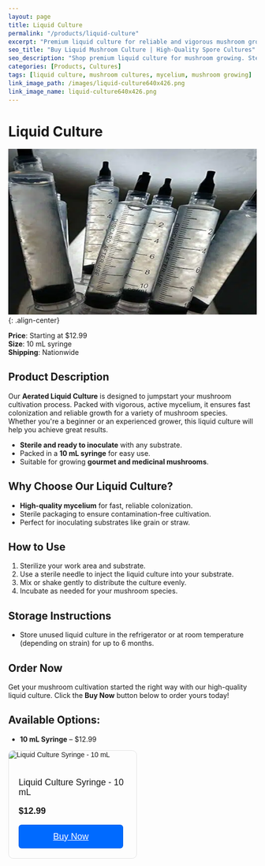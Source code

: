 ```yaml
---
layout: page
title: Liquid Culture
permalink: "/products/liquid-culture"
excerpt: "Premium liquid culture for reliable and vigorous mushroom growth. Perfect for beginners and advanced cultivators."
seo_title: "Buy Liquid Mushroom Culture | High-Quality Spore Cultures"
seo_description: "Shop premium liquid culture for mushroom growing. Sterile and ready-to-use cultures for fast, reliable mycelium growth."
categories: [Products, Cultures]
tags: [liquid culture, mushroom cultures, mycelium, mushroom growing]
link_image_path: /images/liquid-culture640x426.png
link_image_name: liquid-culture640x426.png
---
```


# Liquid Culture

![liquid-culture640x426.png](/images/liquid-culture640x426.png){: .align-center}

**Price**: Starting at $12.99  
**Size**: 10 mL syringe  
**Shipping**: Nationwide  

## Product Description
Our **Aerated Liquid Culture** is designed to jumpstart your mushroom cultivation process. Packed with vigorous, active mycelium, it ensures fast colonization and reliable growth for a variety of mushroom species. Whether you're a beginner or an experienced grower, this liquid culture will help you achieve great results.

- **Sterile and ready to inoculate** with any substrate.  
- Packed in a **10 mL syringe** for easy use.  
- Suitable for growing **gourmet and medicinal mushrooms**.

## Why Choose Our Liquid Culture?
- **High-quality mycelium** for fast, reliable colonization.  
- Sterile packaging to ensure contamination-free cultivation.  
- Perfect for inoculating substrates like grain or straw.

## How to Use
1. Sterilize your work area and substrate.  
2. Use a sterile needle to inject the liquid culture into your substrate.  
3. Mix or shake gently to distribute the culture evenly.  
4. Incubate as needed for your mushroom species.

## Storage Instructions
- Store unused liquid culture in the refrigerator or at room temperature (depending on strain) for up to 6 months.  

## Order Now
Get your mushroom cultivation started the right way with our high-quality liquid culture. Click the **Buy Now** button below to order yours today!  

## **Available Options:**
- **10 mL Syringe** – $12.99  

<div style="
  overflow: auto;
  display: flex;
  flex-direction: column;
  justify-content: flex-end;
  align-items: center;
  width: 259px;
  border: 1px solid rgba(0, 0, 0, 0.1);
  box-shadow: -2px 10px 5px rgba(0, 0, 0, 0);
  border-radius: 10px;
  font-family: SQ Market, SQ Market, Helvetica, Arial, sans-serif;
  " class="cart_div">
    <img src="https://items-images-production.s3.us-west-2.amazonaws.com/files/f7832105b87a3937dec91a6d58fa1f1317656fc2/original.png" alt="Liquid Culture Syringe - 10 mL" onerror="this.style.display='none'" style="width: 100%;">
  <div style="padding: 20px;">
      <p style="
    font-size: 18px;
    line-height: 20px;
  ">Liquid Culture Syringe - 10 mL</p>
      <p style="
    font-size: 18px;
    line-height: 20px;
    font-weight: 600;
  ">$12.99</p>
    <a target="_blank" href="https://square.link/u/Ce9qsPQz?src=embed" style="
    display: inline-block;
    font-size: 18px;
    line-height: 48px;
    height: 48px;
    color: #ffffff;
    min-width: 212px;
    background-color: #006aff;
    text-align: center;
    box-shadow: 0 0 0 1px rgba(0,0,0,.1) inset;
    border-radius: 6px;
  ">Buy Now</a>
  </div>
</div>

<!-- **[Buy Now](#)** -->

<!-- ### Customer Reviews
> *"Fantastic results! Colonization was quick and strong."* – Lisa W.  
> *"The cultures are clean and easy to use. Highly recommend!"* – Matt T. -->